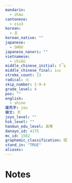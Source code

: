 ```yaml
---
mandarin:
  - zhào
cantonese:
  - ziu3
korean:
  - 조
korean_native: ""
japanese:
  - SHOU
japanese_nanori: ""
vietnamese:
  - chiếu
middle_chinese_initial: t͡ɕ
middle_chinese_final: iᴇu
stroke_count: 13
radical: 火
skip_number: 2-9-4
grade_level: 4
pos: ""
english:
  - shine
羅馬字: jou
韓文: 좃
joyo_level: ""
hsk_level: ""
hanmun_edu_level: 高等
danayo_id: 4175
mc_id: 1562
graphemic_classification: 昭
stand_in: "TRUE"
aliases:
---
```


# Notes
